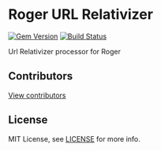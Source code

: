 # Roger URL Relativizer

[![Gem Version](https://badge.fury.io/rb/roger_url_relativizer.png)](http://badge.fury.io/rb/roger_url_relativizer)
[![Build Status](https://travis-ci.org/DigitPaint/roger_url_relativizer.png?branch=master)](https://travis-ci.org/DigitPaint/roger_url_relativizer)

Url Relativizer processor for Roger

## Contributors

[View contributors](https://github.com/digitpaint/roger_yuicompressor/graphs/contributors)

## License

MIT License, see [LICENSE](LICENSE) for more info.
